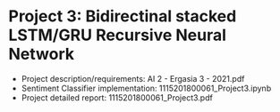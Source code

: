 # Project 3: Bidirectinal stacked LSTM/GRU Recursive Neural Network

 - Project description/requirements: AI 2 - Ergasia 3 - 2021.pdf
 - Sentiment Classifier implementation: 1115201800061_Project3.ipynb
 - Project detailed report: 1115201800061_Project3.pdf
